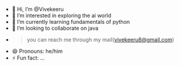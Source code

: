 - 👋 Hi, I’m @Vivekeeru
- 👀 I’m interested in exploring the ai world
- 🌱 I’m currently learning fundamentals of python
- 💞️ I’m looking to collaborate on java
- >  you can reach me through my mail(vivekeeru8@gmail.com)
- 😄 Pronouns: he/him
- ⚡ Fun fact: ...

<!---
Vivekeeru/Vivekeeru is a ✨ special ✨ repository because its `README.md` (this file) appears on your GitHub profile.
You can click the Preview link to take a look at your changes.
--->
